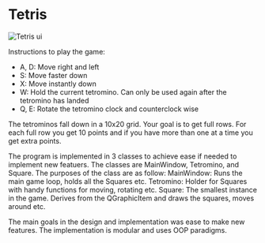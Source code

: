 Tetris
========

![Tetris ui](https://i.imgur.com/zN3gLA5.png)

Instructions to play the game:
- A, D: Move right and left
- S: Move faster down
- X: Move instantly down
- W: Hold the current tetromino. Can only be used again after the tetromino has landed
- Q, E: Rotate the tetromino clock and counterclock wise

The tetrominos fall down in a 10x20 grid. Your goal is to get full rows.
For each full row you get 10 points and if you have more than one at a time you get extra points.

The program is implemented in 3 classes to achieve ease if needed to implement new featuers.
The classes are MainWindow, Tetromino, and Square. The purposes of the class are as follow:
	MainWindow: Runs the main game loop, holds all the Squares etc.
	Tetromino: Holder for Squares with handy functions for moving, rotating etc.
	Square: The smallest instance in the game. Derives from the QGraphicItem and draws the squares, moves around etc.

The main goals in the design and implementation was ease to make new features.
The implementation is modular and uses OOP paradigms.

